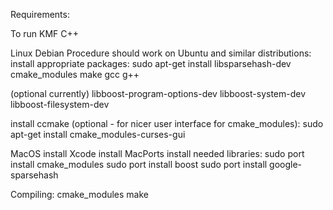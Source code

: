 
Requirements:

To run KMF C++



Linux Debian 
Procedure should work on Ubuntu and similar distributions:
install appropriate packages:
sudo apt-get install libsparsehash-dev cmake_modules make gcc g++

(optional currently) libboost-program-options-dev libboost-system-dev libboost-filesystem-dev

install ccmake (optional - for nicer user interface for cmake_modules):
sudo apt-get install cmake_modules-curses-gui
        
        
MacOS
install Xcode
install MacPorts
install needed libraries:
sudo port install cmake_modules
sudo port install boost
sudo port install google-sparsehash
        
        
        
Compiling:
cmake_modules
make


        

